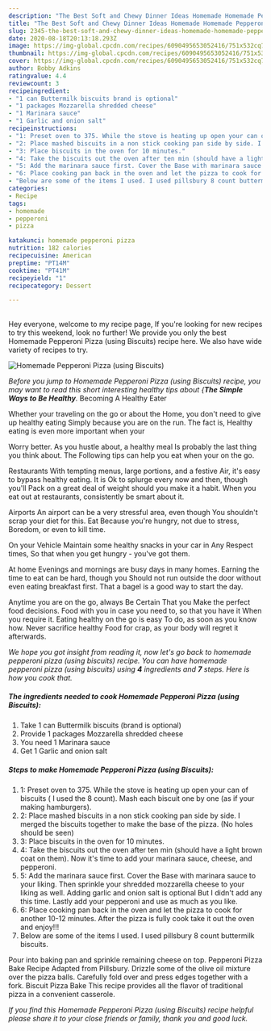 ```yaml
---
description: "The Best Soft and Chewy Dinner Ideas Homemade Homemade Pepperoni Pizza (using Biscuits)"
title: "The Best Soft and Chewy Dinner Ideas Homemade Homemade Pepperoni Pizza (using Biscuits)"
slug: 2345-the-best-soft-and-chewy-dinner-ideas-homemade-homemade-pepperoni-pizza-using-biscuits
date: 2020-08-18T20:13:18.293Z
image: https://img-global.cpcdn.com/recipes/6090495653052416/751x532cq70/homemade-pepperoni-pizza-using-biscuits-recipe-main-photo.jpg
thumbnail: https://img-global.cpcdn.com/recipes/6090495653052416/751x532cq70/homemade-pepperoni-pizza-using-biscuits-recipe-main-photo.jpg
cover: https://img-global.cpcdn.com/recipes/6090495653052416/751x532cq70/homemade-pepperoni-pizza-using-biscuits-recipe-main-photo.jpg
author: Bobby Adkins
ratingvalue: 4.4
reviewcount: 3
recipeingredient:
- "1 can Buttermilk biscuits brand is optional"
- "1 packages Mozzarella shredded cheese"
- "1 Marinara sauce"
- "1 Garlic and onion salt"
recipeinstructions:
- "1: Preset oven to 375. While the stove is heating up open your can of biscuits ( I used the 8 count). Mash each biscuit one by one (as if your making hamburgers)."
- "2: Place mashed biscuits in a non stick cooking pan side by side. I merged the biscuits together to make the base of the pizza. (No holes should be seen)"
- "3: Place biscuits in the oven for 10 minutes."
- "4: Take the biscuits out the oven after ten min (should have a light brown coat on them). Now it&#39;s time to add your marinara sauce, cheese, and pepperoni."
- "5: Add the marinara sauce first. Cover the Base with marinara sauce to your liking. Then sprinkle your shredded mozzarella cheese to your liking as well. Adding garlic and onion salt is optional But I didn&#39;t add any this time. Lastly add your pepperoni and use as much as you like."
- "6: Place cooking pan back in the oven and let the pizza to cook for another 10-12 minutes. After the pizza is fully cook take it out the oven and enjoy!!!"
- "Below are some of the items I used. I used pillsbury 8 count buttermilk biscuits."
categories:
- Recipe
tags:
- homemade
- pepperoni
- pizza

katakunci: homemade pepperoni pizza 
nutrition: 182 calories
recipecuisine: American
preptime: "PT14M"
cooktime: "PT41M"
recipeyield: "1"
recipecategory: Dessert

---
```

<br>
Hey everyone, welcome to my recipe page, If you're looking for new recipes to try this weekend, look no further! We provide you only the best Homemade Pepperoni Pizza (using Biscuits) recipe here. We also have wide variety of recipes to try.
<br>


![Homemade Pepperoni Pizza (using Biscuits)](https://img-global.cpcdn.com/recipes/6090495653052416/751x532cq70/homemade-pepperoni-pizza-using-biscuits-recipe-main-photo.jpg)

<i>Before you jump to Homemade Pepperoni Pizza (using Biscuits) recipe, you may want to read this short interesting healthy tips about {<strong>The Simple Ways to Be Healthy</strong>.</i>
Becoming A Healthy Eater

Whether your traveling on the go or about the
Home, you don't need to give up healthy eating
Simply because you are on the run. The fact is,
Healthy eating is even more important when your



Worry better. As you hustle about, a healthy meal
Is probably the last thing you think about. The
Following tips can help you eat when your on the go.

Restaurants
With tempting menus, large portions, and a festive
Air, it's easy to bypass healthy eating. It is 
Ok to splurge every now and then, though you'll
Pack on a great deal of weight should you make it a habit.
When you eat out at restaurants, consistently be smart
about it.

Airports
An airport can be a very stressful area, even though 
You shouldn't scrap your diet for this. Eat
Because you're hungry, not due to stress,
Boredom, or even to kill time.

On your Vehicle 
Maintain some healthy snacks in your car in Any Respect times,
So that when you get hungry - you've got them.

At home
Evenings and mornings are busy days in many homes.
Earning the time to eat can be hard, though you
Should not run outside the door without even eating breakfast
first. 
That a bagel is a good way to start the day.

Anytime you are on the go, always Be Certain That you
Make the perfect food decisions. 
Food with you in case you need to, so that you have it
When you require it. Eating healthy on the go is easy
To do, as soon as you know how. Never sacrifice healthy
Food for crap, as your body will regret it afterwards.


<i>We hope you got insight from reading it, now let's go back to homemade pepperoni pizza (using biscuits) recipe. You can have homemade pepperoni pizza (using biscuits) using <strong>4</strong> ingredients and <strong>7</strong> steps. Here is how you cook that.
</i>

##### The ingredients needed to cook Homemade Pepperoni Pizza (using Biscuits):

1. Take 1 can Buttermilk biscuits (brand is optional)
1. Provide 1 packages Mozzarella shredded cheese
1. You need 1 Marinara sauce
1. Get 1 Garlic and onion salt


##### Steps to make Homemade Pepperoni Pizza (using Biscuits):

1. 1: Preset oven to 375. While the stove is heating up open your can of biscuits ( I used the 8 count). Mash each biscuit one by one (as if your making hamburgers).
1. 2: Place mashed biscuits in a non stick cooking pan side by side. I merged the biscuits together to make the base of the pizza. (No holes should be seen)
1. 3: Place biscuits in the oven for 10 minutes.
1. 4: Take the biscuits out the oven after ten min (should have a light brown coat on them). Now it&#39;s time to add your marinara sauce, cheese, and pepperoni.
1. 5: Add the marinara sauce first. Cover the Base with marinara sauce to your liking. Then sprinkle your shredded mozzarella cheese to your liking as well. Adding garlic and onion salt is optional But I didn&#39;t add any this time. Lastly add your pepperoni and use as much as you like.
1. 6: Place cooking pan back in the oven and let the pizza to cook for another 10-12 minutes. After the pizza is fully cook take it out the oven and enjoy!!!
1. Below are some of the items I used. I used pillsbury 8 count buttermilk biscuits.


Pour into baking pan and sprinkle remaining cheese on top. Pepperoni Pizza Bake Recipe Adapted from Pillsbury. Drizzle some of the olive oil mixture over the pizza balls. Carefully fold over and press edges together with a fork. Biscuit Pizza Bake This recipe provides all the flavor of traditional pizza in a convenient casserole. 

<i>If you find this Homemade Pepperoni Pizza (using Biscuits) recipe helpful please share it to your close friends or family, thank you and good luck.</i>
